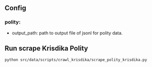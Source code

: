 ## Config
### polity:
- output_path: path to output file of jsonl for polity data.

## Run scrape Krisdika Polity
```bash
python src/data/scripts/crawl_krisdika/scrape_polity_krisdika.py
```
